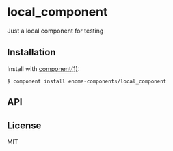 
# local_component

  Just a local component for testing

## Installation

  Install with [component(1)](http://component.io):

    $ component install enome-components/local_component

## API



## License

  MIT

